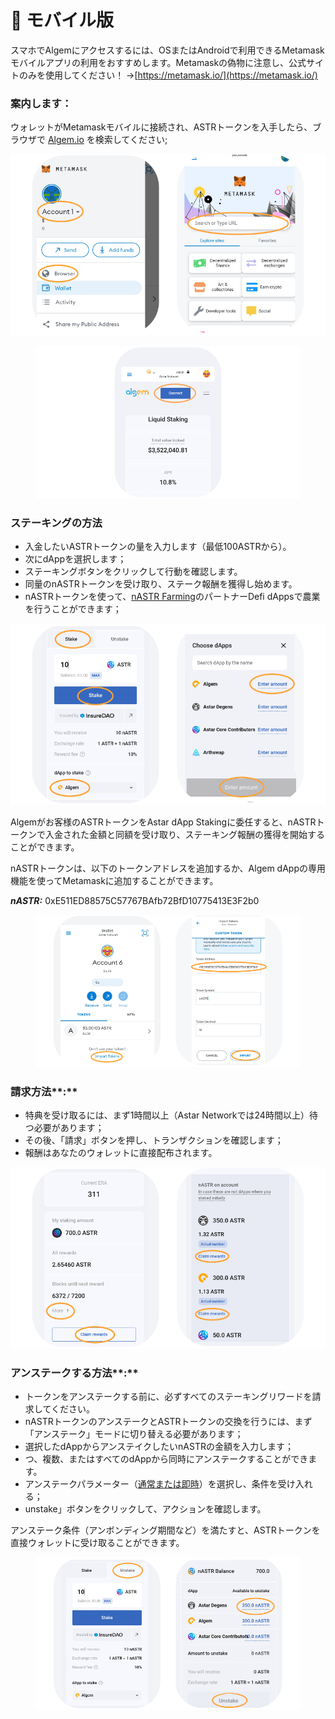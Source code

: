 # 📱 モバイル版

スマホでAlgemにアクセスするには、OSまたはAndroidで利用できるMetamaskモバイルアプリの利用をおすすめします。Metamaskの偽物に注意し、公式サイトのみを使用してください！ ->[https://metamask.io/](https://metamask.io/)

### 案内します：

ウォレットがMetamaskモバイルに接続され、ASTRトークンを入手したら、ブラウザで [Algem.io](http://algem.io) を検索してください;

![](../../.gitbook/assets/A.png)

<figure><img src="../../.gitbook/assets/B.png" alt=""><figcaption></figcaption></figure>

### ステーキングの方法&#x20;

* 入金したいASTRトークンの量を入力します（最低100ASTRから）。
* 次にdAppを選択します；
* ステーキングボタンをクリックして行動を確認します。
* 同量のnASTRトークンを受け取り、ステーク報酬を獲得し始めます。
* nASTRトークンを使って、[nASTR Farming](../how-to-use-algems-nastr-farming/)のパートナーDefi dAppsで農業を行うことができます；

![](../../.gitbook/assets/C.png)

Algemがお客様のASTRトークンをAstar dApp Stakingに委任すると、nASTRトークンで入金された金額と同額を受け取り、ステーキング報酬の獲得を開始することができます。

nASTRトークンは、以下のトークンアドレスを追加するか、Algem dAppの専用機能を使ってMetamaskに追加することができます。

_**nASTR:**_ 0xE511ED88575C57767BAfb72BfD10775413E3F2b0

<figure><img src="../../.gitbook/assets/F (1).png" alt=""><figcaption></figcaption></figure>

### 請求方法**:**

* 特典を受け取るには、まず1時間以上（Astar Networkでは24時間以上）待つ必要があります；
* その後、「請求」ボタンを押し、トランザクションを確認します；
* 報酬はあなたのウォレットに直接配布されます。

![](<../../.gitbook/assets/E (1).png>)

### アンステークする方法**:**

* トークンをアンステークする前に、必ずすべてのステーキングリワードを請求してください。
* nASTRトークンのアンステークとASTRトークンの交換を行うには、まず「アンステーク」モードに切り替える必要があります；
* 選択したdAppからアンステイクしたいnASTRの金額を入力します；
* つ、複数、またはすべてのdAppから同時にアンステークすることができます。
* アンステークパラメーター（[通常または即時](../../algem-protocol/rikiddodappsutkingu/ansutkingu-nastr.md)）を選択し、条件を受け入れる；
* unstake」ボタンをクリックして、アクションを確認します。

アンステーク条件（アンボンディング期間など）を満たすと、ASTRトークンを直接ウォレットに受け取ることができます。

<figure><img src="../../.gitbook/assets/D (1).png" alt=""><figcaption></figcaption></figure>

